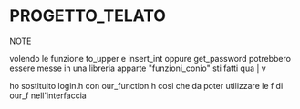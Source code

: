 # PROGETTO_TELATO


NOTE


volendo le funzione to_upper e insert_int oppure get_password potrebbero essere messe in una libreria apparte
"funzioni_conio" sti fatti qua
                |
                v
             
ho sostituito login.h con our_function.h cosi che da poter utilizzare le f di our_f nell'interfaccia


